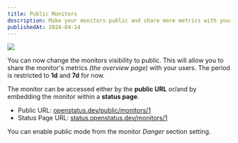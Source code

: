 ```yaml
---
title: Public Monitors
description: Make your monitors public and share more metrics with your users.
publishedAt: 2024-04-14
---
```


![](https://www.openstatus.dev/_next/image?url=%2Fassets%2Fchangelog%2Fpublic-monitors.png&w=640&q=75)

You can now change the monitors visibility to public. This will allow you to
share the monitor's metrics _(the overview page)_ with your users. The period is
restricted to **1d** and **7d** for now.

The monitor can be accessed either by the **public URL** or/and by embedding the
monitor within a **status page**.

- Public URL:
  [openstatus.dev/public/monitors/1](https://openstatus.dev/public/monitors/1)
- Status Page URL:
  [status.openstatus.dev/monitors/1](https://status.openstatus.dev/monitors/1)

You can enable public mode from the monitor _Danger_ section setting.
